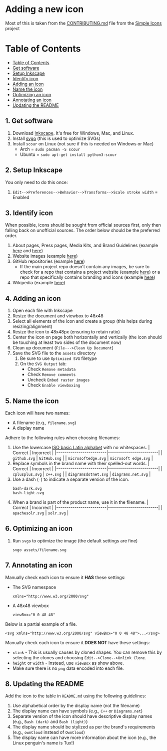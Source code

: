 # Adding a new icon

Most of this is taken from the [CONTRIBUTING.md](https://github.com/simple-icons/simple-icons/blob/develop/CONTRIBUTING.md) file from the [Simple Icons](https://simpleicons.org/) project

# Table of Contents
- [Table of Contents](#table-of-contents)
- [Get software](#1-get-software)
- [Setup Inkscape](#2-setup-inkscape)
- [Identify icon](#3-identify-icon)
- [Adding an icon](#4-adding-an-icon)
- [Name the icon](#5-name-the-icon)
- [Optimizing an icon](#6-optimizing-an-icon)
- [Annotating an icon](#7-annotating-an-icon)
- [Updating the README](#8-updating-the-readme)

## 1. Get software

1. Download [Inkscape](https://inkscape.org/). It's free for Windows, Mac, and Linux.
1. Install [svgo](https://github.com/svg/svgo) (this is used to optimize SVGs)
1. Install `scour` on Linux (not sure if this is needed on Windows or Mac)
    - Arch = `sudo pacman -S scour`
    - Ubuntu = `sudo apt-get install python3-scour`

## 2. Setup Inkscape

You only need to do this once:

1. `Edit-->Preferences-->Behavior-->Transforms-->Scale stroke width` = Enabled

## 3. Identify icon

When possible, icons should be sought from official sources first, only then falling back on unofficial sources. The order below should be the preferred order.

1. About pages, Press pages, Media Kits, and Brand Guidelines (example [here](https://github.com/logos) and [here](https://www.hashicorp.com/brand))
1. Website images (example [here](https://gohugo.io/))
1. GitHub repositories (example [here](https://github.com/kubernetes/kubernetes/blob/master/logo/logo.svg))
    - If the main project repo doesn't contain any images, be sure to check for a repo that contains a project website (example [here](https://github.com/lxc/linuxcontainers.org/blob/master/static/img/containers.svg)) or a repo that specifically contains branding and icons (example [here](https://github.com/miniflux/logo/blob/master/icon.svg))
1. Wikipedia (example [here](https://en.wikipedia.org/wiki/OpenZFS))

## 4. Adding an icon

1. Open each file with Inkscape
1. Resize the document and viewbox to 48x48
1. Select all elements of the icon and create a group (this helps during resizing/alignment)
1. Resize the icon to 48x48px (ensuring to retain ratio)
1. Center the icon on page both horizontally and vertically (the icon should be touching at least two sides of the document now)
1. Clean up document (`File--->Clean Up Document`)
1. Save the SVG file to the `assets` directory
    1. Be sure to use `Optimized SVG` filetype
    1. On the `SVG Output` tab:
       - Check `Remove metadata`
       - Check `Remove comments`
       - Uncheck `Embed raster images`
       - Check `Enable viewboxing`

## 5. Name the icon

Each icon will have two names:
- A filename (e.q., `filename.svg`)
- A display name

Adhere to the following rules when choosing filenames:

1. Use the lowercase [ISO basic Latin alphabet](https://en.wikipedia.org/wiki/ISO_basic_Latin_alphabet) with no whitespaces.
   | Correct                 | Incorrect               |
   |-------------------------|-------------------------|
   | `github.svg`            | `GitHub.svg`            |
   | `microsoftedge.svg`     | `microsoft edge.svg`    |
1. Replace symbols in the brand name with their spelled-out words.
   | Correct                 | Incorrect               |
   |-------------------------|-------------------------|
   | `cplusplus.svg`         | `c++.svg`               |
   | `diagramsdotnet.svg`    | `diagrams.net.svg`      |
1. Use a dash (`-`) to indicate a separate version of the icon.
   ```
   bash-dark.svg
   bash-light.svg
   ```
1. When a brand is part of the product name, use it in the filename.
   | Correct                 | Incorrect               |
   |-------------------------|-------------------------|
   | `apachesolr.svg`        | `solr.svg`              |

## 6. Optimizing an icon

1. Run `svgo` to optimize the image (the default settings are fine) 
   ```
   svgo assets/filename.svg
   ```

## 7. Annotating an icon

Manually check each icon to ensure it **HAS** these settings:

- The SVG namespace
    ```
    xmlns="http://www.w3.org/2000/svg"
    ```
- A 48x48 viewbox
    ```
    viewBox="0 0 48 48"
    ```

Below is a partial example of a file.
```
<svg xmlns="http://www.w3.org/2000/svg" viewBox="0 0 48 48">...</svg>
```

Manually check each icon to ensure it **DOES NOT** have these settings:

- `xlink` - This is usually causes by cloned shapes. You can remove this by selecting the clones and choosing `Edit-->Clone-->Unlink Clone`.
- `height` or `width` - Instead, use `viewBox` as show above.
- Make sure there is no `png` data encoded into each file.

## 8. Updating the README

Add the icon to the table in `README.md` using the following guidelines:

1. Use alphabetical order by the display name (not the filename)
1. The display name can have symbols (e.g., `C++` or `Diagrams.net`)
1. Separate version of the icon should have descriptive display names (e.g., `Bash (dark)` and `Bash (light)`)
1. The display name should be stylized as per the brand's requirements (e.g., `ownCloud` instead of `OwnCloud`)
1. The display name can have more information about the icon (e.g., the Linux penguin's name is Tux!)
